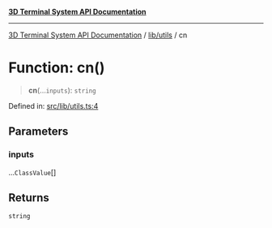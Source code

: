 [**3D Terminal System API Documentation**](../../../README.md)

***

[3D Terminal System API Documentation](../../../README.md) / [lib/utils](../README.md) / cn

# Function: cn()

> **cn**(...`inputs`): `string`

Defined in: [src/lib/utils.ts:4](https://github.com/Dicommunitas/ThreeJS_Terminal_3D/blob/f5c93cd9cb50877abddbfdd17b8806f71c23b36b/src/lib/utils.ts#L4)

## Parameters

### inputs

...`ClassValue`[]

## Returns

`string`
